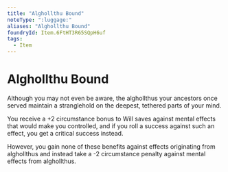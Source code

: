 ```yaml
---
title: "Alghollthu Bound"
noteType: ":luggage:"
aliases: "Alghollthu Bound"
foundryId: Item.6FtHT3R65SQpH6uf
tags:
  - Item
---
```


# Alghollthu Bound

Although you may not even be aware, the alghollthus your ancestors once served maintain a stranglehold on the deepest, tethered parts of your mind.

You receive a +2 circumstance bonus to Will saves against mental effects that would make you controlled, and if you roll a success against such an effect, you get a critical success instead.

However, you gain none of these benefits against effects originating from alghollthus and instead take a -2 circumstance penalty against mental effects from alghollthus.
